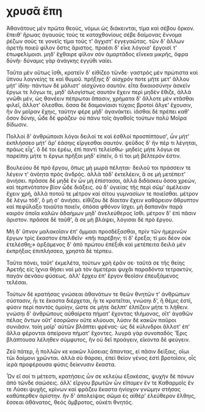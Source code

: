   
<h1>χρυσᾶ ἔπη</h1>  
  
<p>Ἀθανάτους μὲν πρῶτα θεούς, νόμωι ὡς διάκεινται,  
τίμα καὶ σέβου ὅρκον. ἔπειθ' ἥρωας ἀγαυούς  
τούς τε καταχθονίους σέβε δαίμονας ἔννομα ῥέζων  
σούς τε γονεῖς τίμα τούς τ' ἄγχιστ' ἐγγεγαῶτας.  
τῶν δ' ἄλλων ἀρετῆι ποιεῦ φίλον ὅστις ἄριστος.  
πραέσι δ' εἶκε λόγοισ' ἔργοισί τ' ἐπωφελίμοισι.  
μηδ' ἔχθαιρε φίλον σὸν ἁμαρτάδος εἵνεκα μικρῆς,  
ὄφρα δύνῆι· δύναμις γὰρ ἀνάγκης ἐγγύθι ναίει.  </p>
  
<p>Ταῦτα μὲν οὕτως ἴσθι, κρατεῖν δ' εἰθίζεο τῶνδε·  
γαστρὸς μὲν πρώτιστα καὶ ὕπνου λαγνείης τε  
καὶ θυμοῦ. πρήξηις δ' αἰσχρόν ποτε μήτε μετ' ἄλλου  
μήτ' ἰδίηι· πάντων δὲ μάλιστ' αἰσχύνεο σαυτόν.  
εἶτα δικαιοσύνην ἀσκεῖν ἔργωι τε λόγωι τε,  
μηδ' ἀλογίστως σαυτὸν ἔχειν περὶ μηδὲν ἔθιζε,  
ἀλλὰ γνῶθι μέν, ὡς θανέειν πέπρωται ἅπασιν,  
χρήματα δ' ἄλλοτε μὲν κτᾶσθαι φιλεῖ, ἄλλοτ' ὀλεσθαι.  
ὅσσα δὲ δαιμονίαισι τύχαις βροτοὶ ἄλγε' ἔχουσιν,  
ἣν ἂν μοῖραν ἔχηις, ταύτην φέρε μὴδ' ἀγανάκτει.  
ἰᾶσθαι δὲ πρέπει καθ' ὅσον δύνηι, ὧδε δὲ φράζευ·  
οὐ πάνυ τοῖς ἀγαθοῖς τούτων πολὺ Μοῖρα δίδωσιν.  </p>
  
<p>Πολλοὶ δ' ἀνθρώποισι λόγοι δειλοί τε καὶ ἐσθλοί  
προσπίπτουσ', ὧν μήτ' ἐκπλήσσεο μήτ' ἄρ' ἐάσηις  
εἴργεσθαι σαυτόν. ψεῦδος δ' ἤν πέρ τι λέγηται,  
πράως εἶχ'. ὃ δέ τοι ἐρέω, ἐπὶ παντὶ τελείσθω·  
μηδεὶς μήτε λόγωι σε παρείπηι μήτε τι ἔργωι  
πρῆξαι μηδ' εἰπεῖν, ὅ τί τοι μὴ βέλτερόν ἐστιν.  </p>
  
<p>Βουλεύου δὲ πρὸ ἔργου, ὅπως μὴ μωρὰ πέληται·  
δειλοῦ τοι πράσσειν τε λέγειν τ' ἀνόητα πρὸς ἀνδρός.  
ἀλλὰ τάδ' ἐκτελέειν, ἅ σε μὴ μετέπειτ' ἀνιήσει.  
πρᾶσσε δὲ μηδὲ ἓν ὧν μὴ ἐπίστασαι, ἀλλὰ διδάσκευ  
ὅσσα χρεών, καὶ τερπνότατον βίον ὧδε διάξεις.  
οὐ δ' ὑγιείας τῆς περὶ σῶμ' ἀμέλειαν ἔχειν χρή,  
ἀλλὰ ποτοῦ τε μέτρον καὶ σίτου γυμνασίων τε  
ποιεῖσθαι. μέτρον δὲ λέγω τόδ', ὃ μή σ' ἀνιήσει.  
εἰθίζου δὲ δίαιταν ἔχειν καθάρειον ἄθρυπτον  
καὶ πεφύλαξο τοιαῦτα ποιεῖν, ὁπόσα φθόνον ἴσχει.  
μὴ δαπανᾶν παρὰ καιρὸν ὁποῖα καλῶν ἀδαήμων  
μηδ' ἀνελεύθερος ἴσθι. μέτρον δ' ἐπὶ πᾶσιν ἄριστον.  
πρᾶσσε δὲ ταῦθ', ἅ σε μὴ βλάψει, λόγισαι δὲ πρὸ ἔργου.  </p>
  
<p>Μὴ δ' ὕπνον μαλακοῖσιν ἐπ' ὄμμασι προσδέξασθαι,  
πρὶν τῶν ἡμερινῶν ἔργων τρὶς ἕκαστον ἐπελθεῖν·  
«πῆι παρέβην; τί δ' ἔρεξα; τί μοι δέον οὐκ ἐτελέσθη;»  
ἀρξάμενος δ' ἀπὸ πρώτου ἐπέξιθι καὶ μετέπειτα  
δειλὰ μὲν ἐκπρήξας ἐπιπλήσσεο, χρηστὰ δὲ τέρπευ.  </p>
  
<p>Ταῦτα πόνει, ταῦτ' ἐκμελέτα, τούτων χρὴ ἐρᾶν σε·  
ταῦτά σε τῆς θείης Ἀρετῆς εἰς ἴχνια θήσει  
ναὶ μὰ τὸν ἁμετέραι ψυχᾶι παραδόντα τετρακτύν,  
παγὰν ἀενάου φύσεως. ἀλλ' ἔρχευ ἐπ' ἔργον  
θεοῖσιν ἐπευξάμενος τελέσαι.  </p>
  
<p>Τούτων δὲ κρατήσας  
γνώσεαι ἀθανάτων τε θεῶν θνητῶν τ' ἀνθρώπων  
σύστασιν, ἧι τε ἕκαστα διέρχεται, ἧι τε κρατεῖται,  
γνώσηι δ', ἣ θέμις ἐστί, φύσιν περὶ παντὸς ὁμοίην,  
ὥστε σε μήτε ἄελπτ' ἐλπίζειν μήτε τι λήθειν.  
γνώσηι δ' ἀνθρώπους αὐθαίρετα πήματ' ἔχοντας  
τλήμονας, οἵτ' ἀγαθῶν πέλας ὄντων οὔτ' ἐσορῶσιν  
οὔτε κλύουσι, λύσιν δὲ κακῶν παῦροι συνιᾶσιν.  
τοίη μοῖρ' αὐτῶν βλάπτει φρένας· ὡς δὲ κύλινδροι  
ἄλλοτ' ἐπ' ἄλλα φέρονται ἀπείρονα πήματ' ἔχοντες.  
λυγρὰ γὰρ συνοπαδὸς Ἔρις βλάπτουσα λέληθεν  
σύμφυτος, ἣν οὐ δεῖ προάγειν, εἴκοντα δὲ φεύγειν.  </p>
  
<p>Ζεῦ πάτερ, ἦ πολλῶν κε κακῶν λύσειας ἅπαντας,  
εἰ πᾶσιν δείξαις, οἵωι τῶι δαίμονι χρῶνται.  
ἀλλὰ σὺ θάρσει, ἐπεὶ θεῖον γένος ἐστὶ βροτοῖσιν,  
οἷς ἱερὰ προφέρουσα φύσις δείκνυσιν ἕκαστα.  </p>
  
<p>Ὧν εἴ σοί τι μέτεστι, κρατήσεις ὧν σε κελεύω  
ἐξακέσας, ψυχὴν δὲ πόνων ἀπὸ τῶνδε σαώσεις.  
ἀλλ' εἴργου βρωτῶν ὧν εἴπομεν ἔν τε Καθαρμοῖς  
ἔν τε Λύσει ψυχῆς, κρίνων καὶ φράζευ ἕκαστα  
ἡνίοχον γνώμην στήσας καθύπερθεν ἀρίστην.  
ἢν δ' ἀπολείψας σῶμα ἐς αἰθέρ' ἐλεύθερον ἔλθηις,  
ἔσσεαι ἀθάνατος, θεός ἄμβροτος, οὐκέτι θνητός.  </p>

